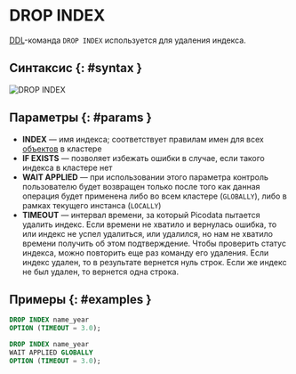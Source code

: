 # DROP INDEX

[DDL](ddl.md)-команда `DROP INDEX` используется для удаления индекса.

## Синтаксис {: #syntax }

![DROP INDEX](../../images/ebnf/drop_index.svg)

## Параметры {: #params }

* **INDEX** — имя индекса; соответствует правилам имен для всех
[объектов](object.md) в кластере
* **IF EXISTS** — позволяет избежать ошибки в случае, если такого
  индекса в кластере нет
* **WAIT APPLIED** — при использовании этого параметра контроль
  пользователю будет возвращен только после того как данная операция
  будет применена либо во всем кластере (`GLOBALLY`), либо в рамках
  текущего инстанса (`LOCALLY`)
* **TIMEOUT** — интервал времени, за который Picodata пытается удалить
  индекс. Если времени не хватило и вернулась ошибка, то или
  индекс не успел удалиться, или удалился, но нам не хватило времени
  получить об этом подтверждение. Чтобы проверить статус индекса, можно
  повторить еще раз команду его удаления. Если индекс удален, то в
  результате вернется нуль строк. Если же индекс не был удален, то
  вернется одна строка.

## Примеры {: #examples }

```sql
DROP INDEX name_year
OPTION (TIMEOUT = 3.0);
```

```sql
DROP INDEX name_year
WAIT APPLIED GLOBALLY
OPTION (TIMEOUT = 3.0);
```

